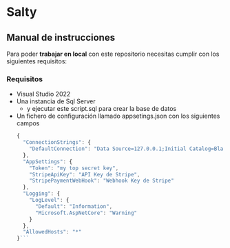 # Salty
## Manual de instrucciones
Para poder **trabajar en local** con este repositorio necesitas cumplir con los siguientes requisitos:
### Requisitos
+ Visual Studio 2022
+ Una instancia de Sql Server
  + y ejecutar este script.sql para crear la base de datos    
+ Un fichero de configuración llamado appsetings.json con los siguientes campos
  ```javascript
  {
    "ConnectionStrings": {
      "DefaultConnection": "Data Source=127.0.0.1;Initial Catalog=BlazorEcommerce;User ID=Login_Admin_User;Password=123456789/a;TrustServerCertificate=True"
    },
    "AppSettings": {
      "Token": "my top secret key",
      "StripeApiKey": "API Key de Stripe",
      "StripePaymentWebHook": "Webhook Key de Stripe"
    },
    "Logging": {
      "LogLevel": {
        "Default": "Information",
        "Microsoft.AspNetCore": "Warning"
      }
    },
    "AllowedHosts": "*"
  }```
